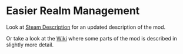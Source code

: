 # Easier Realm Management

Look at [Steam Description](https://github.com/WolfDKs-CK3-Modding/Easier-Realm-Management/blob/master/Steam%20Description.md) for an updated description of the mod.

Or take a look at the [Wiki](https://github.com/WolfDKs-CK3-Modding/Easier-Realm-Management/wiki) where some parts of the mod is described in slightly more detail.
